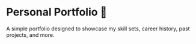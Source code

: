 # Personal Portfolio  🚀

A simple portfolio designed to showcase my skill sets, career history, past projects, and more.

